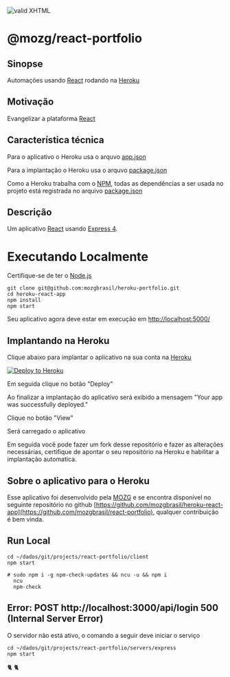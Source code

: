 [checkmark]: https://raw.githubusercontent.com/mozgbrasil/mozgbrasil.github.io/master/assets/images/logos/logo_32_32.png "MOZG"
![valid XHTML][checkmark]

[getcomposer]: https://getcomposer.org/
[uninstall-mods]: https://getcomposer.org/doc/03-cli.md#remove

# @mozg/react-portfolio

## Sinopse

Automações usando [React](https://reactjs.org/) rodando na [Heroku](https://www.heroku.com/)

## Motivação

Evangelizar a plataforma [React](https://reactjs.org/)

## Característica técnica

Para o aplicativo o Heroku usa o arquvo [app.json](app.json)

Para a implantação o Heroku usa o arquvo [package.json](package.json)

Como a Heroku trabalha com o [NPM](https://www.npmjs.com/), todas as dependências a ser usada no projeto está registrada no arquivo [package.json](package.json)

## Descrição

Um aplicativo [React](https://reactjs.org/) usando [Express 4](http://expressjs.com/).

# Executando Localmente

Certifique-se de ter o [Node.js](https://nodejs.org/)

    git clone git@github.com:mozgbrasil/heroku-portfolio.git
    cd heroku-react-app
    npm install
    npm start

Seu aplicativo agora deve estar em execução em [http://localhost:5000/](http://localhost:5000/)

## Implantando na Heroku

Clique abaixo para implantar o aplicativo na sua conta na [Heroku](https://www.heroku.com/)

[![Deploy to Heroku](https://www.herokucdn.com/deploy/button.svg)](https://heroku.com/deploy?template=https://github.com/mozgbrasil/heroku-portfolio)

Em seguida clique no botão "Deploy"

Ao finalizar a implantação do aplicativo será exibido a mensagem "Your app was successfully deployed."

Clique no botão "View"

Será carregado o aplicativo

Em seguida você pode fazer um fork desse repositório e fazer as alterações necessárias, certifique de apontar o seu repositório na Heroku e habilitar a implantação automatica.

## Sobre o aplicativo para o Heroku

Esse aplicativo foi desenvolvido pela [MOZG](http://mozg.com.br/) e se encontra disponível no seguinte repositório no github [https://github.com/mozgbrasil/heroku-react-app](https://github.com/mozgbrasil/react-portfolio), qualquer contribuição é bem vinda.

## Run Local

    cd ~/dados/git/projects/react-portfolio/client
    npm start

    # sudo npm i -g npm-check-updates && ncu -u && npm i
	  ncu
	  npm-check

## Error: POST http://localhost:3000/api/login 500 (Internal Server Error)

O servidor não está ativo, o comando a seguir deve iniciar o serviço

    cd ~/dados/git/projects/react-portfolio/servers/express
    npm start

:cat2: :cat2:
